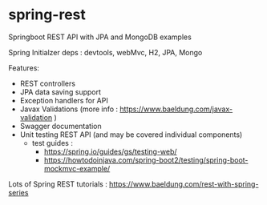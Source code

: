 # spring-rest
Springboot REST API with JPA and MongoDB examples

Spring Initialzer deps : devtools, webMvc, H2, JPA, Mongo

Features:
* REST controllers
* JPA data saving support
* Exception handlers for API
* Javax Validations (more info : https://www.baeldung.com/javax-validation )
* Swagger documentation
* Unit testing REST API (and may be covered individual components)
  - test guides : 
    - https://spring.io/guides/gs/testing-web/
    - https://howtodoinjava.com/spring-boot2/testing/spring-boot-mockmvc-example/

Lots of Spring REST tutorials : https://www.baeldung.com/rest-with-spring-series
